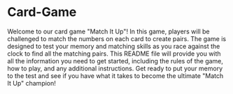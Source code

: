 # Card-Game
Welcome to our card game "Match It Up"! In this game, players will be challenged to match the numbers on each card to create pairs. The game is designed to test your memory and matching skills as you race against the clock to find all the matching pairs. This README file will provide you with all the information you need to get started, including the rules of the game, how to play, and any additional instructions. Get ready to put your memory to the test and see if you have what it takes to become the ultimate "Match It Up" champion!
